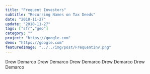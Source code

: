 ```yaml
---
title: "Frequent Investors"
subtitle: "Recurring Names on Tax Deeds"
date: "2018-11-27"
update: "2018-11-27"
tags: ["sfr","geo"]
category: ""
project: "https://google.com"
demo: "https://google.com"
featuredImage: "../../img/post/FrequentInv.png"
---
```

Drew Demarco Drew Demarco Drew Demarco Drew Demarco Drew Demarco
